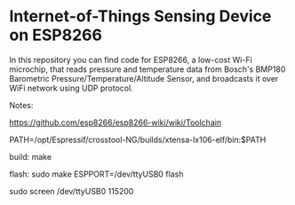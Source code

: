 # Internet-of-Things Sensing Device on ESP8266
In this repository you can find code for ESP8266, a low-cost Wi-Fi microchip, that reads pressure and temperature data from Bosch's BMP180 Barometric Pressure/Temperature/Altitude Sensor, and broadcasts it over WiFi network using UDP protocol.

Notes:

https://github.com/esp8266/esp8266-wiki/wiki/Toolchain

PATH=/opt/Espressif/crosstool-NG/builds/xtensa-lx106-elf/bin:$PATH

build:
make

flash:
sudo make ESPPORT=/dev/ttyUSB0 flash

sudo screen /dev/ttyUSB0 115200
